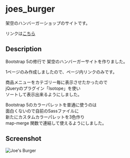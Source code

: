 # joes_burger
架空のハンバーガーショップのサイトです。

リンクは[こちら](https://yn-it.com/joes_burger/index.html)


## Description
Bootstrap 5の修行で
架空のハンバーガーサイトを作りました。

1ページのみ作成しましたので、ページ内リンクのみです。

商品メニューをカテゴリー毎に表示させたかったので  
jQueryのプラグイン「Isotope」を使い  
ソートして表示出来るようにしました。

Bootstrap 5のカラーパレットを普通に使うのは  
面白くないので自前のSassファイルに  
新たにカスタムカラーパレットを3色作り  
map-merge 関数で連結して使えるようにしました。  


## Screenshot
![Joe's Burger](https://github.com/yn-it/memottatter/blob/screenshot_1.png "Joe's Burger")